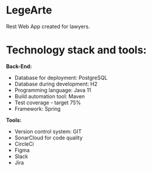 # LegeArte
Rest Web App created for lawyers.

# Technology stack and tools:
**Back-End:**
- Database for deployment: PostgreSQL
- Database during development: H2
- Programming language: Java 11
- Build automation tool: Maven
- Test coverage - target 75%
- Framework: Spring

**Tools:**
* Version control system: GIT
* SonarCloud for code quality
* CircleCi
* Figma
* Slack
* Jira